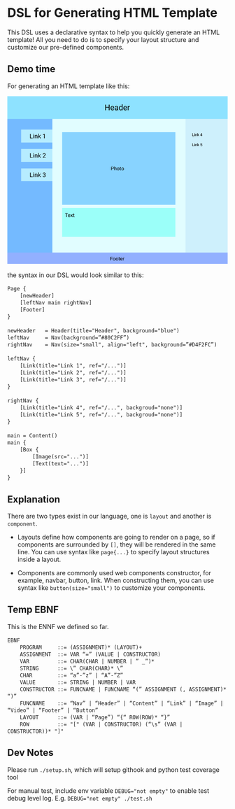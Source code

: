 # DSL for Generating HTML Template

This DSL uses a declarative syntax to help you quickly generate an HTML template!
All you need to do is to specify your layout structure and customize our pre-defined
components.

## Demo time

For generating an HTML template like this:

![Example](./resources/example.png)

the syntax in our DSL would look similar to this:

```
Page {
    [newHeader]
    [leftNav main rightNav]
    [Footer]
}

newHeader   = Header(title="Header", background="blue")
leftNav     = Nav(background=”#80C2FF”)
rightNav    = Nav(size="small", align="left", background=”#D4F2FC”)

leftNav {
    [Link(title="Link 1", ref="/...")]
    [Link(title="Link 2", ref="/...")]
    [Link(title="Link 3", ref="/...")]
}

rightNav {
    [Link(title="Link 4", ref="/...", backgroud="none")]
    [Link(title="Link 5", ref="/...", backgroud="none")]
}

main = Content()
main {
    [Box {
        [Image(src="...")]
        [Text(text="...")]
    }]
}

```

## Explanation

There are two types exist in our language, one is `layout` and another is `component`.

- Layouts define how components are going to render on a page,
so if components are surrounded by `[]`, they will be rendered in the same line. You can use syntax like `page{...}` to
specify layout structures inside a layout.

- Components are commonly used web components constructor, for example, navbar, button, link. When constructing them, you can use syntax like `button(size="small")` to customize your components.

## Temp EBNF

This is the ENNF we defined so far.

```
EBNF
    PROGRAM     ::= (ASSIGNMENT)* (LAYOUT)+
    ASSIGNMENT  ::= VAR “=” (VALUE | CONSTRUCTOR)
    VAR         ::= CHAR(CHAR | NUMBER | ” _”)*
    STRING      ::= \” CHAR(CHAR)* \”
    CHAR        ::= “a”-”z” | “A”-”Z”
    VALUE       ::= STRING | NUMBER | VAR
    CONSTRUCTOR ::= FUNCNAME | FUNCNAME “(” ASSIGNMENT (, ASSIGNMENT)*  “)”
    FUNCNAME    ::= “Nav” | “Header” | “Content” | “Link” | “Image” | “Video” | “Footer” | “Button”
    LAYOUT      ::= (VAR | “Page”) “{“ ROW(ROW)* “}”
    ROW         ::= "[" (VAR | CONSTRUCTOR) (“\s” (VAR | CONSTRUCTOR))* "]"
```

## Dev Notes

Please run `./setup.sh`, which will setup githook and python test coverage tool

For manual test, include env variable `DEBUG="not empty"` to enable test debug level log. E.g. `DEBUG="not empty" ./test.sh`
